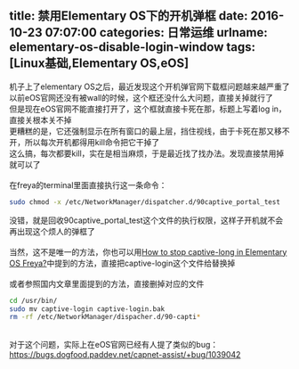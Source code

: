 title: 禁用Elementary OS下的开机弹框
date: 2016-10-23 07:07:00
categories: 日常运维
urlname: elementary-os-disable-login-window
tags: [Linux基础,Elementary OS,eOS]
---
机子上了elementary OS之后，最近发现这个开机弹官网下载框问题越来越严重了<br />
以前eOS官网还没有被wall的时候，这个框还没什么大问题，直接关掉就行了<br />
但是现在eOS官网不能直接打开了，这个框就直接卡死在那，标题上写着log in，直接关根本关不掉<br />
更糟糕的是，它还强制显示在所有窗口的最上层，挡住视线，由于卡死在那又移不开，所以每次开机都得用kill命令把它干掉了<br />
这么搞，每次都要kill，实在是相当麻烦，于是最近找了找办法。发现直接禁用掉就可以了<br />
<br />
在freya的terminal里面直接执行这一条命令：<br />
<!--more-->
```bash
sudo chmod -x /etc/NetworkManager/dispatcher.d/90captive_portal_test
```
没错，就是回收90captive_portal_test这个文件的执行权限，这样子开机就不会再出现这个烦人的弹框了<br />
<br />
当然，这不是唯一的方法，你也可以用<a href="http://unix.stackexchange.com/questions/214641/how-to-stop-captive-long-in-elementary-os-freya" target="_blank">How to stop captive-long in Elementary OS Freya?</a>中提到的方法，直接把captive-login这个文件给替换掉<br />
<br />
或者参照国内文章里面提到的方法，直接删掉对应的文件 <br />
```bash
cd /usr/bin/  
sudo mv captive-login captive-login.bak
rm -rf /etc/NetworkManager/dispacher.d/90-capti*
```
<br />
对于这个问题，实际上在eOS官网已经有人提了类似的bug：<br />
<a href="https://bugs.dogfood.paddev.net/capnet-assist/+bug/1039042" target="_blank">https://bugs.dogfood.paddev.net/capnet-assist/+bug/1039042</a>